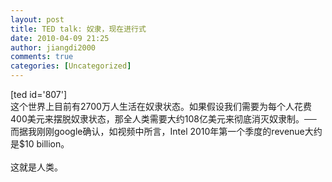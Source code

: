 ```yaml
---
layout: post
title: TED talk: 奴隶，现在进行式
date: 2010-04-09 21:25
author: jiangdi2000
comments: true
categories: [Uncategorized]
---
```

<div id="msgcns!C840C88DA912213B!1877" class="bvMsg">  [ted id='807']<br />这个世界上目前有2700万人生活在奴隶状态。如果假设我们需要为每个人花费400美元来摆脱奴隶状态，那全人类需要大约108亿美元来彻底消灭奴隶制。── 而据我刚刚google确认，如视频中所言，Intel 2010年第一个季度的revenue大约是$10 billion。<br /><br />这就是人类。<br /></div>

